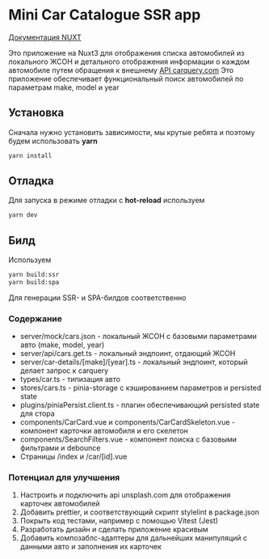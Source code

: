 # Mini Car Catalogue SSR app

[Документация NUXT](https://nuxt.com/docs/getting-started/introduction)

Это приложение на Nuxt3 для отображения списка автомобилей из локального ЖСОН и детального отображения информации о каждом автомобиле путем обращения к внешнему [API carquery.com](https://www.carqueryapi.com/)
Это приложение обеспечивает функциональный поиск автомобилей по параметрам make, model и year

## Установка

Сначала нужно установить зависимости, мы крутые ребята и поэтому будем использовать **yarn**

```bash
yarn install
```

## Отладка

Для запуска в режиме отладки с **hot-reload** используем 

```bash
yarn dev
```

## Билд

Используем

```bash
yarn build:ssr
yarn build:spa
```

Для генерации SSR- и SPA-билдов соответственно

### Содержание

- server/mock/cars.json - локальный ЖСОН с базовыми параметрами авто (make, model, year)
- server/api/cars.get.ts - локальный эндпоинт, отдающий ЖСОН
- server/car-details/[make]/[year].ts - локальный эндпоинт, который делает запрос к carquery
- types/car.ts - типизация авто
- stores/cars.ts - pinia-storage с кэшированием параметров и persisted state
- plugins/piniaPersist.client.ts - плагин обеспечивающий persisted state для стора
- components/CarCard.vue и components/CarCardSkeleton.vue - компонент карточки автомобиля и его скелетон
- components/SearchFilters.vue - компонент поиска с базовыми фильтрами и debounce
- Страницы /index и /car/[id].vue

### Потенциал для улучшения

1. Настроить и подключить api unsplash.com для отображения карточек автомобилей
2. Добавить prettier, и соответствующий скрипт stylelint в package.json
3. Покрыть код тестами, например с помощью Vitest (Jest)
4. Разработать дизайн и сделать приложение красивым
5. Добавить композаблс-адаптеры для дальнейших манипуляций с данными авто и заполнения их карточек